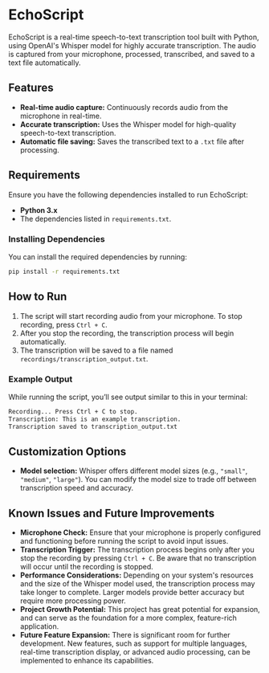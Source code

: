 # EchoScript

EchoScript is a real-time speech-to-text transcription tool built with Python, using OpenAI's Whisper model for highly accurate transcription. The audio is captured from your microphone, processed, transcribed, and saved to a text file automatically.

## Features

- **Real-time audio capture:** Continuously records audio from the microphone in real-time.
- **Accurate transcription:** Uses the Whisper model for high-quality speech-to-text transcription.
- **Automatic file saving:** Saves the transcribed text to a `.txt` file after processing.

## Requirements

Ensure you have the following dependencies installed to run EchoScript:

- **Python 3.x**
- The dependencies listed in `requirements.txt`.

### Installing Dependencies

You can install the required dependencies by running:

```bash
pip install -r requirements.txt
```

## How to Run

1. The script will start recording audio from your microphone. To stop recording, press `Ctrl + C`.
2. After you stop the recording, the transcription process will begin automatically.
3. The transcription will be saved to a file named `recordings/transcription_output.txt`.

### Example Output

While running the script, you’ll see output similar to this in your terminal:

```bash
Recording... Press Ctrl + C to stop.
Transcription: This is an example transcription.
Transcription saved to transcription_output.txt
```

## Customization Options

- **Model selection:** Whisper offers different model sizes (e.g., `"small"`, `"medium"`, `"large"`). You can modify the model size to trade off between transcription speed and accuracy.

## Known Issues and Future Improvements

- **Microphone Check:** Ensure that your microphone is properly configured and functioning before running the script to avoid input issues.
- **Transcription Trigger:** The transcription process begins only after you stop the recording by pressing `Ctrl + C`. Be aware that no transcription will occur until the recording is stopped.
- **Performance Considerations:** Depending on your system's resources and the size of the Whisper model used, the transcription process may take longer to complete. Larger models provide better accuracy but require more processing power.
- **Project Growth Potential:** This project has great potential for expansion, and can serve as the foundation for a more complex, feature-rich application.
- **Future Feature Expansion:** There is significant room for further development. New features, such as support for multiple languages, real-time transcription display, or advanced audio processing, can be implemented to enhance its capabilities. 
